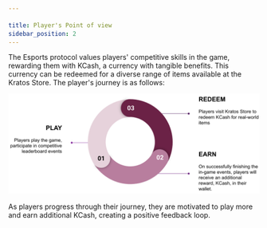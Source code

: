 ```yaml
---

title: Player's Point of view
sidebar_position: 2
---
```


The Esports protocol values players' competitive skills in the game, rewarding them with KCash, a currency with tangible benefits. This currency can be redeemed for a diverse range of items available at the Kratos Store. The player's journey is as follows:



![Image](../../../static/img/Eimage2.png)

As players progress through their journey, they are motivated to play more and earn additional KCash, creating a positive feedback loop.
